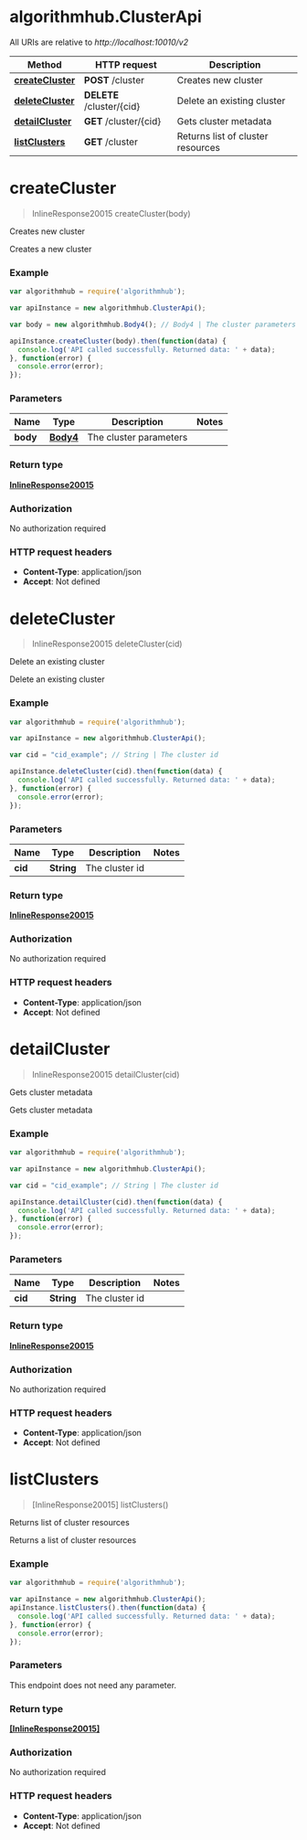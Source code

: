 # algorithmhub.ClusterApi

All URIs are relative to *http://localhost:10010/v2*

Method | HTTP request | Description
------------- | ------------- | -------------
[**createCluster**](ClusterApi.md#createCluster) | **POST** /cluster | Creates new cluster
[**deleteCluster**](ClusterApi.md#deleteCluster) | **DELETE** /cluster/{cid} | Delete an existing cluster
[**detailCluster**](ClusterApi.md#detailCluster) | **GET** /cluster/{cid} | Gets cluster metadata
[**listClusters**](ClusterApi.md#listClusters) | **GET** /cluster | Returns list of cluster resources


<a name="createCluster"></a>
# **createCluster**
> InlineResponse20015 createCluster(body)

Creates new cluster

Creates a new cluster

### Example
```javascript
var algorithmhub = require('algorithmhub');

var apiInstance = new algorithmhub.ClusterApi();

var body = new algorithmhub.Body4(); // Body4 | The cluster parameters

apiInstance.createCluster(body).then(function(data) {
  console.log('API called successfully. Returned data: ' + data);
}, function(error) {
  console.error(error);
});

```

### Parameters

Name | Type | Description  | Notes
------------- | ------------- | ------------- | -------------
 **body** | [**Body4**](Body4.md)| The cluster parameters | 

### Return type

[**InlineResponse20015**](InlineResponse20015.md)

### Authorization

No authorization required

### HTTP request headers

 - **Content-Type**: application/json
 - **Accept**: Not defined

<a name="deleteCluster"></a>
# **deleteCluster**
> InlineResponse20015 deleteCluster(cid)

Delete an existing cluster

Delete an existing cluster

### Example
```javascript
var algorithmhub = require('algorithmhub');

var apiInstance = new algorithmhub.ClusterApi();

var cid = "cid_example"; // String | The cluster id

apiInstance.deleteCluster(cid).then(function(data) {
  console.log('API called successfully. Returned data: ' + data);
}, function(error) {
  console.error(error);
});

```

### Parameters

Name | Type | Description  | Notes
------------- | ------------- | ------------- | -------------
 **cid** | **String**| The cluster id | 

### Return type

[**InlineResponse20015**](InlineResponse20015.md)

### Authorization

No authorization required

### HTTP request headers

 - **Content-Type**: application/json
 - **Accept**: Not defined

<a name="detailCluster"></a>
# **detailCluster**
> InlineResponse20015 detailCluster(cid)

Gets cluster metadata

Gets cluster metadata

### Example
```javascript
var algorithmhub = require('algorithmhub');

var apiInstance = new algorithmhub.ClusterApi();

var cid = "cid_example"; // String | The cluster id

apiInstance.detailCluster(cid).then(function(data) {
  console.log('API called successfully. Returned data: ' + data);
}, function(error) {
  console.error(error);
});

```

### Parameters

Name | Type | Description  | Notes
------------- | ------------- | ------------- | -------------
 **cid** | **String**| The cluster id | 

### Return type

[**InlineResponse20015**](InlineResponse20015.md)

### Authorization

No authorization required

### HTTP request headers

 - **Content-Type**: application/json
 - **Accept**: Not defined

<a name="listClusters"></a>
# **listClusters**
> [InlineResponse20015] listClusters()

Returns list of cluster resources

Returns a list of cluster resources

### Example
```javascript
var algorithmhub = require('algorithmhub');

var apiInstance = new algorithmhub.ClusterApi();
apiInstance.listClusters().then(function(data) {
  console.log('API called successfully. Returned data: ' + data);
}, function(error) {
  console.error(error);
});

```

### Parameters
This endpoint does not need any parameter.

### Return type

[**[InlineResponse20015]**](InlineResponse20015.md)

### Authorization

No authorization required

### HTTP request headers

 - **Content-Type**: application/json
 - **Accept**: Not defined

